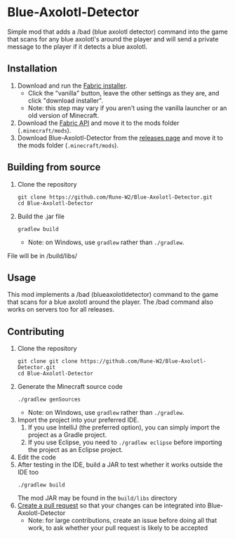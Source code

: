 # Blue-Axolotl-Detector
Simple mod that adds a /bad (blue axolotl detector) command into the game that scans for any blue axolotl's around the player and will send a private message to the player if it detects a blue axolotl.

## Installation
1. Download and run the [Fabric installer](https://fabricmc.net/use).
   - Click the "vanilla" button, leave the other settings as they are,
     and click "download installer".
   - Note: this step may vary if you aren't using the vanilla launcher
     or an old version of Minecraft.
1. Download the [Fabric API](https://minecraft.curseforge.com/projects/fabric)
   and move it to the mods folder (`.minecraft/mods`).
1. Download Blue-Axolotl-Detector from the [releases page](https://github.com/Rune-W2/Blue-Axolotl-Detector/releases)
   and move it to the mods folder (`.minecraft/mods`).

## Building from source
1. Clone the repository
   ```
   git clone https://github.com/Rune-W2/Blue-Axolotl-Detector.git
   cd Blue-Axolotl-Detector
   ```
1. Build the .jar file
   ```
   gradlew build
   ```
   - Note: on Windows, use `gradlew` rather than `./gradlew`.
  
File will be in /build/libs/

## Usage 

This mod implements a /bad (blueaxolotldetector) command to the game that scans for a blue axolotl around the player. The /bad command also works on servers too for all releases.

## Contributing
1. Clone the repository
   ```
   git clone git clone https://github.com/Rune-W2/Blue-Axolotl-Detector.git
   cd Blue-Axolotl-Detector
   ```
1. Generate the Minecraft source code
   ```
   ./gradlew genSources
   ```
   - Note: on Windows, use `gradlew` rather than `./gradlew`.
1. Import the project into your preferred IDE.
   1. If you use IntelliJ (the preferred option), you can simply import the project as a Gradle project.
   1. If you use Eclipse, you need to `./gradlew eclipse` before importing the project as an Eclipse project.
1. Edit the code
1. After testing in the IDE, build a JAR to test whether it works outside the IDE too
   ```
   ./gradlew build
   ```
   The mod JAR may be found in the `build/libs` directory
1. [Create a pull request](https://help.github.com/en/articles/creating-a-pull-request)
   so that your changes can be integrated into Blue-Axolotl-Detector
   - Note: for large contributions, create an issue before doing all that
     work, to ask whether your pull request is likely to be accepted

